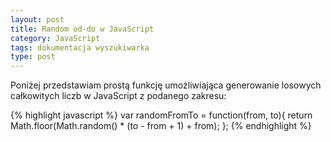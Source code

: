 ```yaml
---
layout: post
title: Random od-do w JavaScript
category: JavaScript
tags: dokumentacja wyszukiwarka
type: post
---
```

Poniżej przedstawiam prostą funkcję umożliwiająca generowanie losowych całkowitych liczb w JavaScript z podanego zakresu:

{% highlight javascript %}
var randomFromTo = function(from, to){
    return Math.floor(Math.random() * (to - from + 1) + from);
};​
{% endhighlight %}
